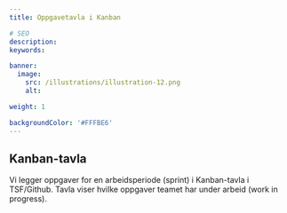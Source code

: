 ```yaml
---
title: Oppgavetavla i Kanban

# SEO
description:
keywords:

banner:
  image:
    src: /illustrations/illustration-12.png
    alt:

weight: 1

backgroundColor: '#FFFBE6'
---
```


## Kanban-tavla

Vi legger oppgaver for en arbeidsperiode (sprint) i Kanban-tavla i TSF/Github.
Tavla viser hvilke oppgaver teamet har under arbeid (work in progress).
